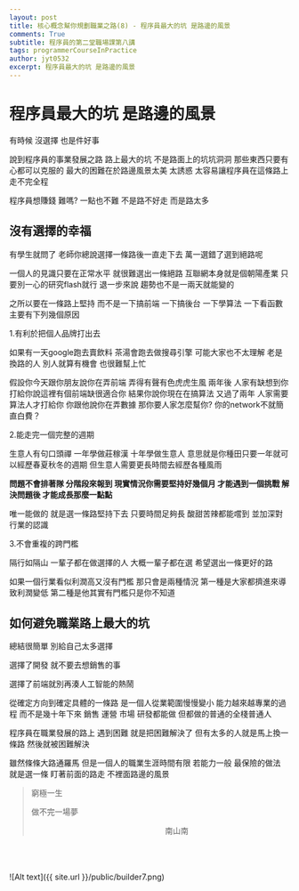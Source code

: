 ```yaml
---
layout: post
title: 核心概念幫你規劃職業之路(8) - 程序員最大的坑 是路邊的風景
comments: True 
subtitle: 程序員的第二堂職場課第八講
tags: programmerCourseInPractice
author: jyt0532
excerpt: 程序員最大的坑 是路邊的風景
---
```


# 程序員最大的坑 是路邊的風景

有時候 沒選擇 也是件好事

說到程序員的事業發展之路 路上最大的坑 不是路面上的坑坑洞洞 那些東西只要有心都可以克服的 最大的困難在於路邊風景太美 太誘惑 太容易讓程序員在這條路上走不完全程

程序員想賺錢 難嗎? 一點也不難 不是路不好走 而是路太多

## 沒有選擇的幸福

有學生就問了 老師你總說選擇一條路後一直走下去 萬一選錯了選到絕路呢

一個人的見識只要在正常水平 就很難選出一條絕路 互聯網本身就是個朝陽產業 只要別一心的研究flash就行 退一步來說 趨勢也不是一兩天就能變的

之所以要在一條路上堅持 而不是一下搞前端 一下搞後台 一下學算法 一下看函數 主要有下列幾個原因

1.有利於把個人品牌打出去

如果有一天google跑去賣飲料 茶湯會跑去做搜尋引擎 可能大家也不太理解 老是換路的人 別人就算有機會 也很難幫上忙

假設你今天跟你朋友說你在弄前端 弄得有聲有色虎虎生風 兩年後 人家有缺想到你 打給你說這裡有個前端缺很適合你 結果你說你現在在搞算法 又過了兩年 人家需要算法人才打給你 你跟他說你在弄數據 那你要人家怎麼幫你? 你的network不就簡直白費？

2.能走完一個完整的週期

生意人有句口頭禪 一年學做莊稼漢 十年學做生意人 意思就是你種田只要一年就可以經歷春夏秋冬的週期 但生意人需要更長時間去經歷各種風雨

**問題不會排著隊 分階段來報到 現實情況你需要堅持好幾個月 才能遇到一個挑戰 解決問題後 才能成長那麼一點點**

唯一能做的 就是選一條路堅持下去 只要時間足夠長 酸甜苦辣都能嚐到 並加深對行業的認識

3.不會重複的跨門檻

隔行如隔山 一輩子都在做選擇的人 大概一輩子都在選 希望選出一條更好的路

如果一個行業看似利潤高又沒有門檻 那只會是兩種情況 第一種是大家都擠進來導致利潤變低 第二種是他其實有門檻只是你不知道

## 如何避免職業路上最大的坑

總結很簡單 別給自己太多選擇

選擇了開發 就不要去想銷售的事 

選擇了前端就別再湊人工智能的熱鬧

從確定方向到確定具體的一條路 是一個人從業範圍慢慢變小 能力越來越專業的過程 而不是幾十年下來 銷售 運營 市場 研發都能做 但都做的普通的全棧普通人

程序員在職業發展的路上 遇到困難 就是把困難解決了 但有太多的人就是馬上換一條路 然後就被困難解決

雖然條條大路通羅馬 但是一個人的職業生涯時間有限 若能力一般 最保險的做法 就是選一條 盯著前面的路走 不裡面路邊的風景

> 窮極一生
>
> 做不完一場夢
>
>
> &nbsp;&nbsp;&nbsp;&nbsp;&nbsp;&nbsp;&nbsp;&nbsp;&nbsp;&nbsp;&nbsp;&nbsp;&nbsp;&nbsp;&nbsp;&nbsp;&nbsp;&nbsp;&nbsp;&nbsp;&nbsp;&nbsp;&nbsp;&nbsp;&nbsp;&nbsp;&nbsp;&nbsp;&nbsp;&nbsp;&nbsp;&nbsp;&nbsp;&nbsp;&nbsp;&nbsp;&nbsp;&nbsp;&nbsp;&nbsp;&nbsp;&nbsp;&nbsp;&nbsp;&nbsp;&nbsp;&nbsp;&nbsp;&nbsp;&nbsp;&nbsp;&nbsp;&nbsp;&nbsp;&nbsp;&nbsp;&nbsp;&nbsp;&nbsp;&nbsp;&nbsp;南山南

<br><br><br>
![Alt text]({{ site.url }}/public/builder7.png)
<br><br>



